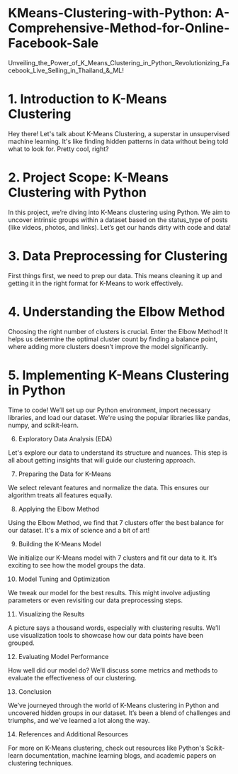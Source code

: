 # KMeans-Clustering-with-Python: A-Comprehensive-Method-for-Online-Facebook-Sale
Unveiling_the_Power_of_K_Means_Clustering_in_Python_Revolutionizing_Facebook_Live_Selling_in_Thailand_&amp;_ML!


# 1. Introduction to K-Means Clustering

Hey there! Let's talk about K-Means Clustering, a superstar in unsupervised machine learning. It's like finding hidden patterns in data without being told what to look for. Pretty cool, right?

# 2. Project Scope: K-Means Clustering with Python

In this project, we’re diving into K-Means clustering using Python. We aim to uncover intrinsic groups within a dataset based on the status_type of posts (like videos, photos, and links). Let’s get our hands dirty with code and data!

# 3. Data Preprocessing for Clustering

First things first, we need to prep our data. This means cleaning it up and getting it in the right format for K-Means to work effectively.

# 4. Understanding the Elbow Method

Choosing the right number of clusters is crucial. Enter the Elbow Method! It helps us determine the optimal cluster count by finding a balance point, where adding more clusters doesn’t improve the model significantly.

# 5. Implementing K-Means Clustering in Python

Time to code! We’ll set up our Python environment, import necessary libraries, and load our dataset. We're using the popular libraries like pandas, numpy, and scikit-learn.

6. Exploratory Data Analysis (EDA)

Let's explore our data to understand its structure and nuances. This step is all about getting insights that will guide our clustering approach.

7. Preparing the Data for K-Means

We select relevant features and normalize the data. This ensures our algorithm treats all features equally.

8. Applying the Elbow Method

Using the Elbow Method, we find that 7 clusters offer the best balance for our dataset. It's a mix of science and a bit of art!

9. Building the K-Means Model

We initialize our K-Means model with 7 clusters and fit our data to it. It’s exciting to see how the model groups the data.

10. Model Tuning and Optimization

We tweak our model for the best results. This might involve adjusting parameters or even revisiting our data preprocessing steps.

11. Visualizing the Results

A picture says a thousand words, especially with clustering results. We’ll use visualization tools to showcase how our data points have been grouped.

12. Evaluating Model Performance

How well did our model do? We’ll discuss some metrics and methods to evaluate the effectiveness of our clustering.

13. Conclusion

We’ve journeyed through the world of K-Means clustering in Python and uncovered hidden groups in our dataset. It’s been a blend of challenges and triumphs, and we've learned a lot along the way.

14. References and Additional Resources

For more on K-Means clustering, check out resources like Python's Scikit-learn documentation, machine learning blogs, and academic papers on clustering techniques.
